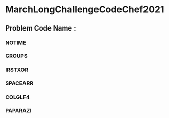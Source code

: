 # MarchLongChallengeCodeChef2021

## Problem Code Name :
### NOTIME
### GROUPS
### IRSTXOR
### SPACEARR
### COLGLF4
### PAPARAZI
